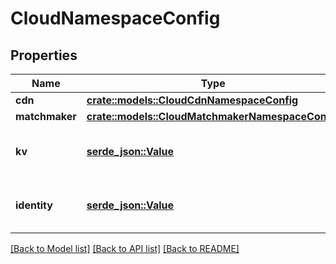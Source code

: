 # CloudNamespaceConfig

## Properties

Name | Type | Description | Notes
------------ | ------------- | ------------- | -------------
**cdn** | [**crate::models::CloudCdnNamespaceConfig**](CloudCdnNamespaceConfig.md) |  | 
**matchmaker** | [**crate::models::CloudMatchmakerNamespaceConfig**](CloudMatchmakerNamespaceConfig.md) |  | 
**kv** | [**serde_json::Value**](.md) | KV configuration for a given namespace. | 
**identity** | [**serde_json::Value**](.md) | Identity configuration for a given namespace. | 

[[Back to Model list]](../README.md#documentation-for-models) [[Back to API list]](../README.md#documentation-for-api-endpoints) [[Back to README]](../README.md)


